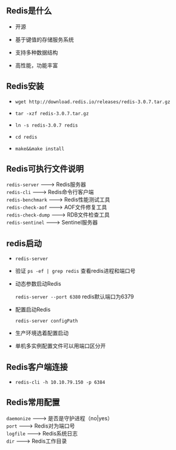 ## Redis是什么

*  开源

*  基于键值的存储服务系统

*  支持多种数据结构

*  高性能，功能丰富

## Redis安装

*  `wget http://download.redis.io/releases/redis-3.0.7.tar.gz`

*  `tar -xzf redis-3.0.7.tar.gz`

*  `ln -s redis-3.0.7 redis`

*  `cd redis`

*  `make&&make install`

## Redis可执行文件说明

   `redis-server` --->  Redis服务器  
   `redis-cli`    --->  Redis命令行客户端  
   `redis-benchmark`   --->  Redis性能测试工具  
   `redis-check-aof`   --->  AOF文件修复工具  
   `redis-check-dump`  --->  RDB文件检查工具  
   `redis-sentinel`    --->  Sentinel服务器  

## redis启动

*  `redis-server`

*  验证
   `ps -ef | grep redis` 查看redis进程和端口号

*  动态参数启动Redis
   
   `redis-server --port 6380` redis默认端口为6379

*  配置启动Redis

   `redis-server configPath`

*  生产环境选着配置启动

*  单机多实例配置文件可以用端口区分开

## Redis客户端连接

*  `redis-cli -h 10.10.79.150 -p 6384`

## Redis常用配置

   `daemonize`  --->  是否是守护进程（no|yes）    
   `port`       --->  Redis对为端口号  
   `logfile`    --->  Redis系统日志  
   `dir`        --->  Redis工作目录  


